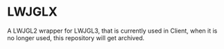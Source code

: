 # LWJGLX
A LWJGL2 wrapper for LWJGL3, that is currently used in Client, when it is no longer used, this repository will get archived. 
